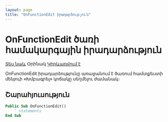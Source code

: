 ```yaml
---
layout: page
title: "OnFunctionEdit իրադարձություն"
---
```


# OnFunctionEdit ծառի համակարգային իրադարձություն

[Տես նաև](TreeEvents.md) Օրինակ [Կիրևառվում է](../Defs/Tree.md)

OnFunctionEdit իրադարձությունը առաջանում է ծառում համտքեստի մենյուի «Խմբագրել» կոճակը սեղմելու ժամանակ։ 

## Շարահյուսություն

``` vb
Public Sub OnFunctionEdit()
    ' statements
End Sub
```
